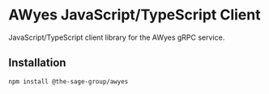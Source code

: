 # AWyes JavaScript/TypeScript Client

JavaScript/TypeScript client library for the AWyes gRPC service.

## Installation

```bash
npm install @the-sage-group/awyes
```
